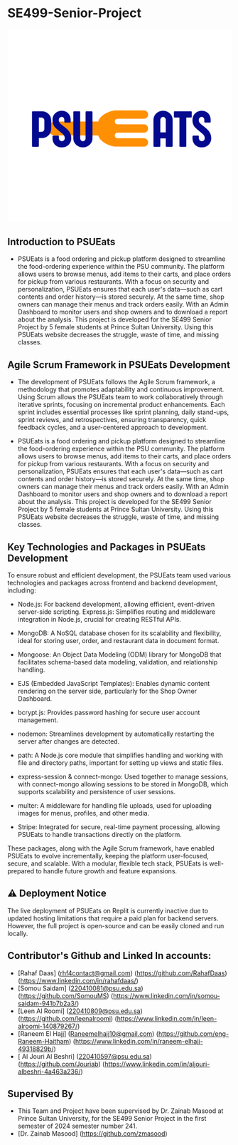 # SE499-Senior-Project

![PSUEATS-Logo](PSUlogo.jpeg)

## Introduction to PSUEats

- PSUEats is a food ordering and pickup platform designed to streamline the food-ordering experience within the PSU community. The platform allows users to browse menus, add items to their carts, and place orders for pickup from various restaurants. With a focus on security and personalization, PSUEats ensures that each user's data—such as cart contents and order history—is stored securely. At the same time, shop owners can manage their menus and track orders easily. With an Admin Dashboard to monitor users and shop owners and to download a report about the analysis. This project is developed for the SE499 Senior Project by 5 female students at Prince Sultan University. Using this PSUEats website decreases the struggle, waste of time, and missing classes.

## Agile Scrum Framework in PSUEats Development

- The development of PSUEats follows the Agile Scrum framework, a methodology that promotes adaptability and continuous improvement. Using Scrum allows the PSUEats team to work collaboratively through iterative sprints, focusing on incremental product enhancements. Each sprint includes essential processes like sprint planning, daily stand-ups, sprint reviews, and retrospectives, ensuring transparency, quick feedback cycles, and a user-centered approach to development.

- PSUEats is a food ordering and pickup platform designed to streamline the food-ordering experience within the PSU community. The platform allows users to browse menus, add items to their carts, and place orders for pickup from various restaurants. With a focus on security and personalization, PSUEats ensures that each user's data—such as cart contents and order history—is stored securely. At the same time, shop owners can manage their menus and track orders easily. With an Admin Dashboard to monitor users and shop owners and to download a report about the analysis. This project is developed for the SE499 Senior Project by 5 female students at Prince Sultan University. Using this PSUEats website decreases the struggle, waste of time, and missing classes.

## Key Technologies and Packages in PSUEats Development

To ensure robust and efficient development, the PSUEats team used various technologies and packages across frontend and backend development, including:

- Node.js: For backend development, allowing efficient, event-driven server-side scripting.
  Express.js: Simplifies routing and middleware integration in Node.js, crucial for creating RESTful APIs.
- MongoDB: A NoSQL database chosen for its scalability and flexibility, ideal for storing user, order, and restaurant data in document format.

- Mongoose: An Object Data Modeling (ODM) library for MongoDB that facilitates schema-based data modeling, validation, and relationship handling.

- EJS (Embedded JavaScript Templates): Enables dynamic content rendering on the server side, particularly for the Shop Owner Dashboard.

- bcrypt.js: Provides password hashing for secure user account management.

- nodemon: Streamlines development by automatically restarting the server after changes are detected.

- path: A Node.js core module that simplifies handling and working with file and directory paths, important for setting up views and static files.

- express-session & connect-mongo: Used together to manage sessions, with connect-mongo allowing sessions to be stored in MongoDB, which supports scalability and persistence of user sessions.

- multer: A middleware for handling file uploads, used for uploading images for menus, profiles, and other media.

- Stripe: Integrated for secure, real-time payment processing, allowing PSUEats to handle transactions directly on the platform.

These packages, along with the Agile Scrum framework, have enabled PSUEats to evolve incrementally, keeping the platform user-focused, secure, and scalable. With a modular, flexible tech stack, PSUEats is well-prepared to handle future growth and feature expansions.

## ⚠️ Deployment Notice
The live deployment of PSUEats on Replit is currently inactive due to updated hosting limitations that require a paid plan for backend servers. However, the full project is open-source and can be easily cloned and run locally.

## Contributor's Github and Linked In accounts:

- [Rahaf Daas] (rhf4contact@gmail.com) (https://github.com/RahafDaas) (https://www.linkedin.com/in/rahafdaas/)
- [Somou Saidam] (220410081@psu.edu.sa) (https://github.com/SomouMS) (https://www.linkedin.com/in/somou-saidam-941b7b2a3/)
- [Leen Al Roomi] (220410809@psu.edu.sa) (https://github.com/leenalroomi) (https://www.linkedin.com/in/leen-alroomi-140879267/)
- [Raneem El Hajj] (Raneemelhajj10@gmail.com) (https://github.com/eng-Raneem-Haitham) (https://www.linkedin.com/in/raneem-elhajj-49318829b/)
- [ Al Jouri Al Beshri] (220410597@psu.edu.sa) (https://github.com/Jouriab) (https://www.linkedin.com/in/aljouri-albeshri-4a463a236/)

## Supervised By

- This Team and Project have been supervised by Dr. Zainab Masood at Prince Sultan University, for the SE499 Senior Project in the first semester of 2024 semester number 241.
- [Dr. Zainab Masood] (https://github.com/zmasood)
